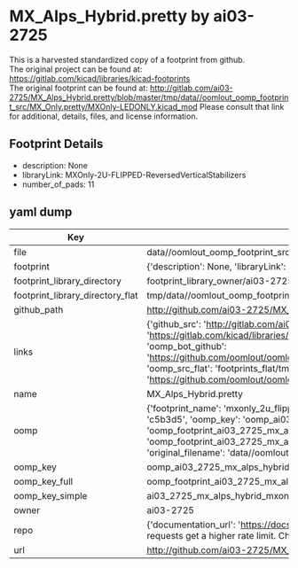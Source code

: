 # MX_Alps_Hybrid.pretty by ai03-2725  
This is a harvested standardized copy of a footprint from github.  
The original project can be found at:  
https://gitlab.com/kicad/libraries/kicad-footprints  
The original footprint can be found at:
http://gitlab.com/ai03-2725/MX_Alps_Hybrid.pretty/blob/master/tmp/data//oomlout_oomp_footprint_src/MX_Only.pretty/MXOnly-LEDONLY.kicad_mod
Please consult that link for additional, details, files, and license information.  
## Footprint Details
* description: None  
* libraryLink: MXOnly-2U-FLIPPED-ReversedVerticalStabilizers  
* number_of_pads: 11  
## yaml dump  
| Key | Value |  
| --- | --- |  
| file | data//oomlout_oomp_footprint_src/MX_Alps_Hybrid.pretty/MX_Only.pretty/MXOnly-2U-FLIPPED-ReversedVerticalStabilizers.kicad_mod |  
| footprint | {'description': None, 'libraryLink': 'MXOnly-2U-FLIPPED-ReversedVerticalStabilizers', 'number_of_pads': 11} |  
| footprint_library_directory | footprint_library_owner/ai03-2725_MX_Alps_Hybrid.pretty |  
| footprint_library_directory_flat | tmp/data//oomlout_oomp_footprint_src/footprints_flat/ai03_2725_mx_alps_hybrid_mxonly_2u_flipped_reversedverticalstabilizers/working |  
| github_path | http://github.com/ai03-2725/MX_Alps_Hybrid.pretty/blob/master/tmp/data//oomlout_oomp_footprint_src/MX_Only.pretty/MXOnly-2U-FLIPPED-ReversedVerticalStabilizers.kicad_mod |  
| links | {'github_src': 'http://gitlab.com/ai03-2725/MX_Alps_Hybrid.pretty/blob/master/tmp/data//oomlout_oomp_footprint_src/MX_Only.pretty/MXOnly-LEDONLY.kicad_mod', 'github_src_repo': 'https://gitlab.com/kicad/libraries/kicad-footprints', 'oomp_bot': 'tmp/data//oomlout_oomp_footprint_src/footprints/ai03_2725_mx_alps_hybrid_mxonly_2u_flipped_reversedverticalstabilizers/working', 'oomp_bot_github': 'https://github.com/oomlout/oomlout_oomp_footprint_bot/tree/main/tmp/data//oomlout_oomp_footprint_src/footprints/ai03_2725_mx_alps_hybrid_mxonly_2u_flipped_reversedverticalstabilizers/working', 'oomp_src_flat': 'footprints_flat/tmp/data//oomlout_oomp_footprint_src/footprints_flat/ai03_2725_mx_alps_hybrid_mxonly_2u_flipped_reversedverticalstabilizers/working', 'oomp_src_flat_github': 'https://github.com/oomlout/oomlout_oomp_footprint_src/tree/main/tmp/data//oomlout_oomp_footprint_src/footprints_flat/ai03_2725_mx_alps_hybrid_mxonly_2u_flipped_reversedverticalstabilizers/working'} |  
| name | MX_Alps_Hybrid.pretty |  
| oomp | {'footprint_name': 'mxonly_2u_flipped_reversedverticalstabilizers', 'library_name': 'mx_alps_hybrid', 'md5': 'c5b3d560fb860c637f0adff5e28c244e', 'md5_10': 'c5b3d560fb', 'md5_5': 'c5b3d', 'md5_6': 'c5b3d5', 'oomp_key': 'oomp_ai03_2725_mx_alps_hybrid_mxonly_2u_flipped_reversedverticalstabilizers', 'oomp_key_extra': 'oomp_footprint_ai03_2725_mx_alps_hybrid_mxonly_2u_flipped_reversedverticalstabilizers', 'oomp_key_full': 'oomp_footprint_ai03_2725_mx_alps_hybrid_mxonly_2u_flipped_reversedverticalstabilizers_c5b3d5', 'oomp_key_simple': 'ai03_2725_mx_alps_hybrid_mxonly_2u_flipped_reversedverticalstabilizers', 'original_filename': 'data//oomlout_oomp_footprint_src/MX_Alps_Hybrid.pretty/MX_Only.pretty/MXOnly-2U-FLIPPED-ReversedVerticalStabilizers.kicad_mod', 'owner_name': 'ai03_2725'} |  
| oomp_key | oomp_ai03_2725_mx_alps_hybrid_mxonly_2u_flipped_reversedverticalstabilizers |  
| oomp_key_full | oomp_footprint_ai03_2725_mx_alps_hybrid_mxonly_2u_flipped_reversedverticalstabilizers |  
| oomp_key_simple | ai03_2725_mx_alps_hybrid_mxonly_2u_flipped_reversedverticalstabilizers |  
| owner | ai03-2725 |  
| repo | {'documentation_url': 'https://docs.github.com/rest/overview/resources-in-the-rest-api#rate-limiting', 'message': "API rate limit exceeded for 84.66.142.224. (But here's the good news: Authenticated requests get a higher rate limit. Check out the documentation for more details.)"} |  
| url | http://github.com/ai03-2725/MX_Alps_Hybrid.pretty |  

